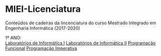 # MIEI-Licenciatura
Conteúdos de cadeiras da lincenciatura do curso Mestrado Integrado em Engenharia Informática (2017-2020)

1º ANO: <br/>
[Laboratórios de Informática I](https://github.com/fliper6/MIEI-Licenciatura/tree/main/1%C2%BA%20ano/LI1) 
[Laboratórios de Informática II](https://github.com/fliper6/MIEI-Licenciatura/tree/main/1%C2%BA%20ano/LI2)
[Programação Funcional](https://github.com/fliper6/MIEI-Licenciatura/tree/main/1%C2%BA%20ano/PF) 
[Programação Imperativa](https://github.com/fliper6/MIEI-Licenciatura/tree/main/1%C2%BA%20ano/PI) 
